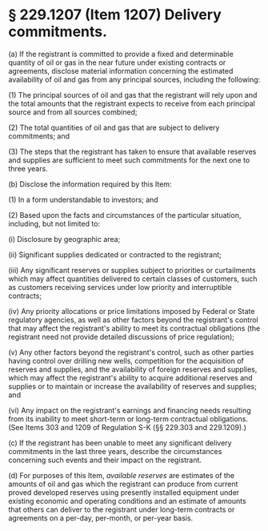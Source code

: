 # § 229.1207   (Item 1207) Delivery commitments.

(a) If the registrant is committed to provide a fixed and determinable quantity of oil or gas in the near future under existing contracts or agreements, disclose material information concerning the estimated availability of oil and gas from any principal sources, including the following:


(1) The principal sources of oil and gas that the registrant will rely upon and the total amounts that the registrant expects to receive from each principal source and from all sources combined;


(2) The total quantities of oil and gas that are subject to delivery commitments; and


(3) The steps that the registrant has taken to ensure that available reserves and supplies are sufficient to meet such commitments for the next one to three years.


(b) Disclose the information required by this Item:


(1) In a form understandable to investors; and


(2) Based upon the facts and circumstances of the particular situation, including, but not limited to:


(i) Disclosure by geographic area;


(ii) Significant supplies dedicated or contracted to the registrant;


(iii) Any significant reserves or supplies subject to priorities or curtailments which may affect quantities delivered to certain classes of customers, such as customers receiving services under low priority and interruptible contracts;


(iv) Any priority allocations or price limitations imposed by Federal or State regulatory agencies, as well as other factors beyond the registrant's control that may affect the registrant's ability to meet its contractual obligations (the registrant need not provide detailed discussions of price regulation);


(v) Any other factors beyond the registrant's control, such as other parties having control over drilling new wells, competition for the acquisition of reserves and supplies, and the availability of foreign reserves and supplies, which may affect the registrant's ability to acquire additional reserves and supplies or to maintain or increase the availability of reserves and supplies; and


(vi) Any impact on the registrant's earnings and financing needs resulting from its inability to meet short-term or long-term contractual obligations. (See Items 303 and 1209 of Regulation S-K (§§ 229.303 and 229.1209).)


(c) If the registrant has been unable to meet any significant delivery commitments in the last three years, describe the circumstances concerning such events and their impact on the registrant.


(d) For purposes of this Item, *available reserves* are estimates of the amounts of oil and gas which the registrant can produce from current proved developed reserves using presently installed equipment under existing economic and operating conditions and an estimate of amounts that others can deliver to the registrant under long-term contracts or agreements on a per-day, per-month, or per-year basis. 




